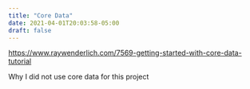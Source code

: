 ```yaml
---
title: "Core Data"
date: 2021-04-01T20:03:58-05:00
draft: false
---
```

https://www.raywenderlich.com/7569-getting-started-with-core-data-tutorial

Why I did not use core data for this project 
